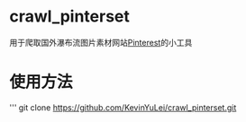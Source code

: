 # crawl_pinterset

用于爬取国外瀑布流图片素材网站[Pinterest](https://www.pinterest.com/ "Pinterest")的小工具

# 使用方法
'''
git clone https://github.com/KevinYuLei/crawl_pinterset.git
